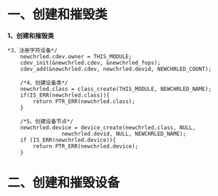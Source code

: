 # 一、创建和摧毁类
**1、创建和摧毁类**
```
*3、注册字符设备*/
	newchrled.cdev.owner = THIS_MODULE;
	cdev_init(&newchrled.cdev, &newchrled_fops);
	cdev_add(&newchrled.cdev, newchrled.devid, NEWCHRLED_COUNT);

	/*4、创建设备类*/
	newchrled.class = class_create(THIS_MODULE, NEWCHRLED_NAME);
	if(IS_ERR(newchrled.class)){
		return PTR_ERR(newchrled.class);
	}

	/*5、创建设备节点*/
	newchrled.device = device_create(newchrled.class, NULL,
			     newchrled.devid, NULL, NEWCHRLED_NAME);
	if (IS_ERR(newchrled.device)){
		return PTR_ERR(newchrled.device);
	}
```

# 二、创建和摧毁设备
<!--stackedit_data:
eyJoaXN0b3J5IjpbLTE2NjA5ODI4MywtNzY3MDUwNTkyXX0=
-->